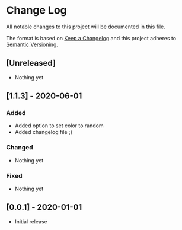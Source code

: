 # Change Log

All notable changes to this project will be documented in this file.

The format is based on [Keep a Changelog](http://keepachangelog.com/)
and this project adheres to [Semantic Versioning](http://semver.org/).

## [Unreleased]

- Nothing yet

## [1.1.3] - 2020-06-01

### Added

- Added option to set color to random
- Added changelog file ;)

### Changed

- Nothing yet

### Fixed

- Nothing yet

## [0.0.1] - 2020-01-01

- Initial release
